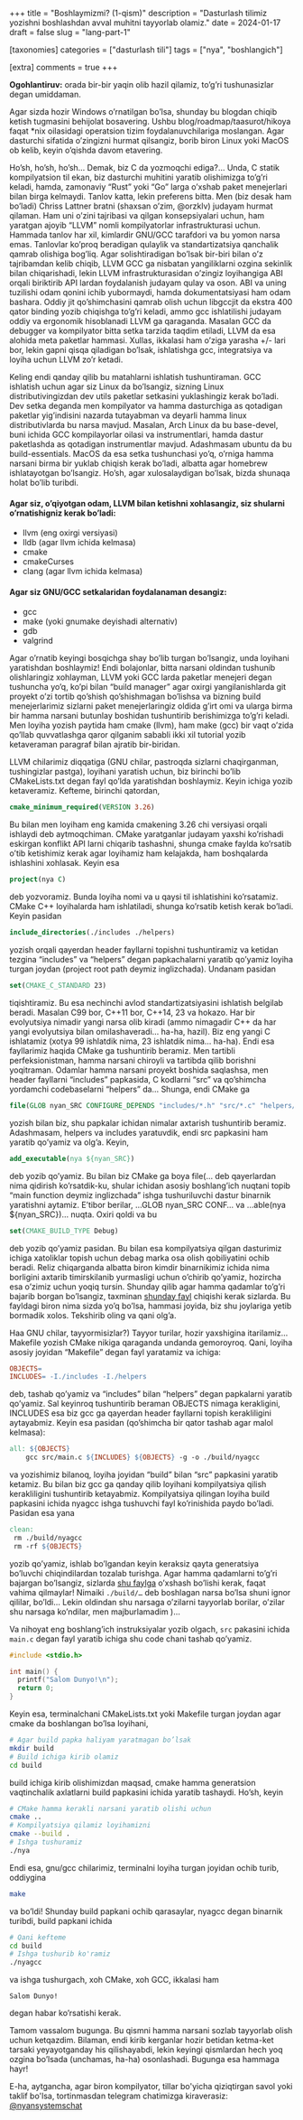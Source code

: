 +++
title = "Boshlaymizmi? (1-qism)"
description = "Dasturlash tilimiz yozishni boshlashdan avval muhitni tayyorlab olamiz."
date = 2024-01-17
draft = false
slug = "lang-part-1"

[taxonomies]
categories = ["dasturlash tili"]
tags = ["nya", "boshlangich"]

[extra]
comments = true
+++

**Ogohlantiruv:** orada bir-bir yaqin olib hazil qilamiz, to’g’ri tushunasizlar degan umiddaman. 

Agar sizda hozir Windows o’rnatilgan bo’lsa, shunday bu blogdan chiqib ketish tugmasini behijolat bosavering. Ushbu blog/roadmap/taasurot/hikoya faqat *nix oilasidagi operatsion tizim foydalanuvchilariga moslangan. Agar dasturchi sifatida o’zingizni hurmat qilsangiz, borib biron Linux yoki MacOS ob kelib, keyin o’qishda davom etavering. 

Ho’sh, ho’sh, ho’sh… Demak, biz C da yozmoqchi ediga?… Unda, C statik kompilyatsion til ekan, biz dasturchi muhitini yaratib olishimizga to’g’ri keladi, hamda, zamonaviy “Rust” yoki “Go” larga o’xshab paket menejerlari bilan birga kelmaydi. Tanlov katta, lekin preferens bitta. Men (biz desak ham bo’ladi) Chriss Lattner bratni (shaxsan o’zim, @orzklv) judayam hurmat qilaman. Ham uni o’zini tajribasi va qilgan konsepsiyalari uchun, ham yaratgan ajoyib “LLVM” nomli kompilyatorlar infrastrukturasi uchun. Hammada tanlov har xil, kimlardir GNU/GCC tarafdori va bu yomon narsa emas. Tanlovlar ko’proq beradigan qulaylik va standartizatsiya qanchalik qamrab olishiga bog’liq. Agar solishtiradigan bo’lsak bir-biri bilan o’z tajribamdan kelib chiqib, LLVM GCC ga nisbatan yangiliklarni ozgina sekinlik bilan chiqarishadi, lekin LLVM infrastrukturasidan o’zingiz loyihangiga ABI orqali biriktirib API lardan foydalanish judayam qulay va oson. ABI va uning tuzilishi odam qonini ichib yubormaydi, hamda dokumentatsiyasi ham odam bashara. Oddiy jit qo’shimchasini qamrab olish uchun libgccjit da ekstra 400 qator binding yozib chiqishga to’g’ri keladi, ammo gcc ishlatilishi judayam oddiy va ergonomik hisoblanadi LLVM ga qaraganda. Masalan GCC da debugger va kompilyator bitta setka tarzida taqdim etiladi, LLVM da esa alohida meta paketlar hammasi. Xullas, ikkalasi ham o’ziga yarasha +/- lari bor, lekin gapni qisqa qiladigan bo’lsak, ishlatishga gcc, integratsiya va loyiha uchun LLVM zo’r ketadi. 

Keling endi qanday qilib bu matahlarni ishlatish tushuntiraman. GCC ishlatish uchun agar siz Linux da bo’lsangiz, sizning Linux distributivingizdan dev utils paketlar setkasini yuklashingiz kerak bo’ladi. Dev setka deganda men kompilyator va hamma dasturchiga as qotadigan paketlar yig’indisini nazarda tutayabman va deyarli hamma linux distributivlarda bu narsa mavjud. Masalan, Arch Linux da bu base-devel, buni ichida GCC kompilayorlar oilasi va instrumentlari, hamda dastur paketlashda as qotadigan instrumentlar mavjud. Adashmasam ubuntu da bu build-essentials. MacOS da esa setka tushunchasi yo’q, o’rniga hamma narsani birma bir yuklab chiqish kerak bo’ladi, albatta agar homebrew ishlatayotgan bo’lsangiz. Ho’sh, agar xulosalaydigan bo’lsak, bizda shunaqa holat bo’lib turibdi.

#### Agar siz, o’qiyotgan odam, LLVM bilan ketishni xohlasangiz, siz shularni o’rnatishigniz kerak bo’ladi:
- llvm (eng oxirgi versiyasi)
- lldb (agar llvm ichida kelmasa)
- cmake
- cmakeCurses
- clang (agar llvm ichida kelmasa)

#### Agar siz GNU/GCC setkalaridan foydalanaman desangiz:
- gcc
- make (yoki gnumake deyishadi alternativ)
- gdb
- valgrind

Agar o’rnatib keyingi bosqichga shay bo’lib turgan bo’lsangiz, unda loyihani yaratishdan boshlaymiz! Endi bolajonlar, bitta narsani oldindan tushunib olishlaringiz xohlayman, LLVM yoki GCC larda paketlar menejeri degan tushuncha yo’q, ko’pi bilan “build manager” agar oxirgi yangilanishlarda git proyekt o’zi tortib qo’shish qo’shishmagan bo’lishsa va bizning build menejerlarimiz sizlarni paket menejerlaringiz oldida g’irt omi va ularga birma bir hamma narsani butunlay boshidan tushuntirib berishimizga to’g’ri keladi. Men loyiha yozish paytida ham cmake (llvm), ham make (gcc) bir vaqt o’zida qo’llab quvvatlashga qaror qilganim sababli ikki xil tutorial yozib ketaveraman paragraf bilan ajratib bir-biridan.

LLVM chilarimiz diqqatiga (GNU chilar, pastroqda sizlarni chaqirganman, tushingizlar pastga), loyihani yaratish uchun, biz birinchi bo’lib CMakeLists.txt degan fayl qo’lda yaratishdan boshlaymiz. Keyin ichiga yozib ketaveramiz. Kefteme, birinchi qatordan, 

```cmake
cmake_minimum_required(VERSION 3.26)
```

Bu bilan men loyiham eng kamida cmakening 3.26 chi versiyasi orqali ishlaydi deb aytmoqchiman. CMake yaratganlar judayam yaxshi ko’rishadi eskirgan konflikt API larni chiqarib tashashni, shunga cmake faylda ko’rsatib o’tib ketishimiz kerak agar loyihamiz ham kelajakda, ham boshqalarda ishlashini xohlasak. Keyin esa 

```cmake
project(nya C)
```

deb yozvoramiz. Bunda loyiha nomi va u qaysi til ishlatishini ko’rsatamiz. CMake C++ loyihalarda ham ishlatiladi, shunga ko’rsatib ketish kerak bo’ladi. Keyin pasidan

```cmake
include_directories(./includes ./helpers)
```

yozish orqali qayerdan header fayllarni topishni tushuntiramiz va ketidan tezgina “includes” va “helpers” degan papkachalarni yaratib qo’yamiz loyiha turgan joydan (project root path deymiz inglizchada). Undanam pasidan

```cmake
set(CMAKE_C_STANDARD 23)
```

tiqishtiramiz. Bu esa nechinchi avlod standartizatsiyasini ishlatish belgilab beradi. Masalan C99 bor, C++11 bor, C++14, 23 va hokazo. Har bir evolyutsiya nimadir yangi narsa olib kiradi (ammo nimagadir C++ da har yangi evolyutsiya bilan omilashaveradi… ha-ha, hazil). Biz eng yangi C ishlatamiz (xotya 99 ishlatdik nima, 23 ishlatdik nima… ha-ha). Endi esa fayllarimiz haqida CMake ga tushuntirib beramiz. Men tartibli perfeksionistman, hamma narsani chiroyli va tartibda qilib borishni yoqitraman. Odamlar hamma narsani proyekt boshida saqlashsa, men header fayllarni “includes” papkasida, C kodlarni “src” va qo’shimcha yordamchi codebaselarni “helpers” da… Shunga, endi CMake ga

```cmake
file(GLOB nyan_SRC CONFIGURE_DEPENDS "includes/*.h" "src/*.c" "helpers/*.c" "helpers/*.h")
```

yozish bilan biz, shu papkalar ichidan nimalar axtarish tushuntirib beramiz. Adashmasam, helpers va includes yaratuvdik, endi src papkasini ham yaratib qo’yamiz va olg’a. Keyin,

```cmake
add_executable(nya ${nyan_SRC})
```

deb yozib qo’yamiz. Bu bilan biz CMake ga boya file(… deb qayerlardan nima qidirish ko’rsatdik-ku, shular ichidan asosiy boshlang’ich nuqtani topib “main function deymiz inglizchada” ishga tushuriluvchi dastur binarnik yaratishni aytamiz. E’tibor berilar, …GLOB nyan_SRC CONF… va …able(nya ${nyan_SRC})… nuqta. Oxiri qoldi va bu

```cmake
set(CMAKE_BUILD_TYPE Debug)
```

deb yozib qo’yamiz pasidan. Bu bilan esa kompilyatsiya qilgan dasturimiz ichiga xatoliklar topish uchun debag marka osa olish qobiliyatini ochib beradi. Reliz chiqarganda albatta biron kimdir binarnikimiz ichida nima borligini axtarib timirskilanib yurmasligi uchun o’chirib qo’yamiz, hozircha esa o’zimiz uchun yoqiq tursin. Shunday qilib agar hamma qadamlar to’g’ri bajarib borgan bo’lsangiz, taxminan [shunday fayl](https://github.com/NyanSystems/nya/blob/9f0386f760ad07fbdde51522f9261f89eb01b397/CMakeLists.txt) chiqishi kerak sizlarda. Bu fayldagi biron nima sizda yo’q bo’lsa, hammasi joyida, biz shu joylariga yetib bormadik xolos. Tekshirib oling va qani olg’a.

Haa GNU chilar, tayyormisizlar?) Tayyor turilar, hozir yaxshigina itarilamiz… Makefile yozish CMake nikiga qaraganda undanda gemoroyroq. Qani, loyiha asosiy joyidan “Makefile” degan fayl yaratamiz va ichiga:

```makefile
OBJECTS=
INCLUDES= -I./includes -I./helpers
```

deb, tashab qo’yamiz va “includes” bilan “helpers” degan papkalarni yaratib qo’yamiz. Sal keyinroq tushuntirib beraman OBJECTS nimaga kerakligini, INCLUDES esa biz gcc ga qayerdan header fayllarni topish kerakliligini aytayabmiz. Keyin esa pasidan (qo’shimcha bir qator tashab agar malol kelmasa):

```makefile
all: ${OBJECTS}
    gcc src/main.c ${INCLUDES} ${OBJECTS} -g -o ./build/nyagcc
```

va yozishimiz bilanoq, loyiha joyidan “build” bilan “src” papkasini yaratib ketamiz. Bu bilan biz gcc ga qanday qilib loyihani kompilyatsiya qilish kerakliligini tushuntirib ketayabmiz. Kompilyatsiya qilingan loyiha build papkasini ichida nyagcc ishga tushuvchi fayl ko’rinishida paydo bo’ladi. Pasidan esa yana

```makefile
clean:
 rm ./build/nyagcc
 rm -rf ${OBJECTS}
```

yozib qo’yamiz, ishlab bo’lgandan keyin keraksiz qayta generatsiya bo’luvchi chiqindilardan tozalab turishga. Agar hamma qadamlarni to’g’ri bajargan bo’lsangiz, sizlarda [shu faylga](https://github.com/NyanSystems/nya/blob/9f0386f760ad07fbdde51522f9261f89eb01b397/Makefile) o’xshash bo’lishi kerak, faqat vahima qilmaylar! Nimaiki `./build/…` deb boshlagan narsa bo’lsa shuni ignor qililar, bo’ldi… Lekin oldindan shu narsaga o’zilarni tayyorlab borilar, o’zilar shu narsaga ko’ndilar, men majburlamadim )… 

Va nihoyat eng boshlang’ich instruksiyalar yozib olgach, `src` pakasini ichida `main.c` degan fayl yaratib ichiga shu code chani tashab qo’yamiz.

```c
#include <stdio.h>

int main() {
  printf("Salom Dunyo!\n");
  return 0;
}
```

Keyin esa, terminalchani CMakeLists.txt yoki Makefile turgan joydan agar cmake da boshlangan bo’lsa loyihani,

```bash
# Agar build papka haliyam yaratmagan bo’lsak
mkdir build
# Build ichiga kirib olamiz
cd build 
```

build ichiga kirib olishimizdan maqsad, cmake hamma generatsion vaqtinchalik axlatlarni build papkasini ichida yaratib tashaydi. Ho’sh, keyin

```bash
# CMake hamma kerakli narsani yaratib olishi uchun
cmake ..
# Kompilyatsiya qilamiz loyihamizni
cmake --build .
# Ishga tushuramiz
./nya
```

Endi esa, gnu/gcc chilarimiz, terminalni loyiha turgan joyidan ochib turib, oddiygina

```bash
make
```

va bo’ldi! Shunday build papkani ochib qarasaylar, nyagcc degan binarnik turibdi, build papkani ichida

```bash
# Qani kefteme
cd build
# Ishga tushurib ko'ramiz
./nyagcc
```

va ishga tushurgach, xoh CMake, xoh GCC, ikkalasi ham

```
Salom Dunyo!
```

degan habar ko’rsatishi kerak. 

Tamom vassalom bugunga. Bu qismni hamma narsani sozlab tayyorlab olish uchun ketqazdim. Bilaman, endi kirib kerganlar hozir betidan ketma-ket tarsaki yeyayotganday his qilishayabdi, lekin keyingi qismlardan hech yoq ozgina bo’lsada (unchamas, ha-ha) osonlashadi. Bugunga esa hammaga hayr!

E-ha, aytgancha, agar biron kompilyator, tillar bo'yicha qiziqtirgan savol yoki taklif bo'lsa, tortinmasdan telegram chatimizga kiraverasiz: [@nyansystemschat](https://t.me/nyansystemschat)